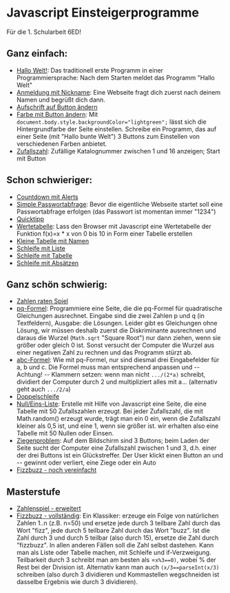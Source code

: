 # Javascript Einsteigerprogramme

Für die 1. Schularbeit 6ED!

## Ganz einfach:
* [Hallo Welt!](HalloWelt.html): Das traditionell erste Programm in einer Programmiersprache: Nach dem Starten meldet das Programm "Hallo Welt"
* [Anmeldung mit Nickname](Anmelden.html): Eine Webseite fragt dich zuerst nach deinem Namen und begrüßt dich dann.
* [Aufschrift auf Button ändern](Button.html)
* [Farbe mit Button ändern](FarbeButton.html): Mit `document.body.style.backgroundColor="lightgreen";` lässt sich die Hintergrundfarbe der Seite einstellen. Schreibe ein Programm, das auf einer Seite (mit "Hallo bunte Welt") 3 Buttons zum Einstellen von verschiedenen Farben anbietet.
* [Zufallszahl](Zufallszahl.html): Zufällige Katalognummer zwischen 1 und 16 anzeigen; Start mit Button

## Schon schwieriger:
* [Countdown mit Alerts](Countdown.html)
* [Simple Passwortabfrage](passw0.html): Bevor die eigentliche Webseite startet soll eine Passwortabfrage erfolgen (das Passwort ist momentan immer "1234")
* [Quicktipp](Quicktipp.html)
* [Wertetabelle](WerteTaabH.html): Lass den Browser mit Javascript eine Wertetabelle der Funktion f(x)=x * x von 0 bis 10 in Form einer Tabelle erstellen
* [Kleine Tabelle mit Namen](NameTabelle.html)
* [Schleife mit Liste](SchleifeListe.html)
* [Schleife mit Tabelle](SchleifeTabelle.html)
* [Schleife mit Absätzen](LoopAbsatz.html)

## Ganz schön schwierig:
* [Zahlen raten Spiel](Zahlenspiel0.html)
* [pq-Formel](pqFormelFarbe.html): Programmiere eine Seite, die die pq-Formel für quadratische Gleichungen ausrechnet. Eingabe sind die zwei Zahlen p und q (in Textfeldern), Ausgabe: die Lösungen. Leider gibt es Gleichungen ohne Lösung, wir müssen deshalb zuerst die Diskriminante ausrechnen und daraus die Wurzel (`Math.sqrt` "Square Root") nur dann ziehen, wenn sie größer oder gleich 0 ist. Sonst versucht der Computer die Wurzel aus einer negativen Zahl zu rechnen und das Programm stürzt ab.
* [abc-Formel](abcFormel.html): Wie mit pq-Formel, nur sind diesmal drei Eingabefelder für a, b und c. Die Formel muss man entsprechend anpassen und -- Achtung! -- Klammern setzen: wenn man nicht `.../(2*a)` schreibt, dividiert der Computer durch 2 und multipliziert alles mit a... (alternativ geht auch `.../2/a`)
* [Doppelschleife](DoppelListe.html)
* [Null/Eins-Liste](NullEins.html): Erstelle mit Hilfe von Javascript eine Seite, die eine Tabelle mit 50 Zufallszahlen erzeugt. Bei jeder Zufallszahl, die mit Math.random() erzeugt wurde, trägt man ein 0 ein, wenn die Zufallszahl kleiner als 0,5 ist, und eine 1, wenn sie größer ist. wir erhalten also eine Tabelle mit 50 Nullen oder Einsen.
* [Ziegenproblem](Ziegenproblem.html): Auf dem Bildschirm sind 3 Buttons; beim Laden der Seite sucht der Computer eine Zufallszahl zwischen 1 und 3, d.h. einer der drei Buttons ist ein Glückstreffer. Der User klickt einen Button an und -- gewinnt oder verliert, eine Ziege oder ein Auto
* [Fizzbuzz - noch vereinfacht](fizzbuzz.html)

## Masterstufe
* [Zahlenspiel - erweitert](Zahlenspiel2.html)
* [Fizzbuzz - vollständig](fizzbuzz3.html): Ein Klassiker: erzeuge ein Folge von natürlichen Zahlen 1..n (z.B. n=50) und ersetze jede durch 3 teilbare Zahl durch das Wort "fizz", jede durch 5 teilbare Zahl durch das Wort "buzz". Ist die Zahl durch 3 und durch 5 teilbar (also durch 15), ersetze die Zahl durch "fizzbuzz". In allen anderen Fällen soll die Zahl selbst dastehen. Kann man als Liste oder Tabelle machen, mit Schleife und if-Verzweigung. Teilbarkeit durch 3 schreibt man am besten als =`x%3==0)`, wobei % der Rest bei der Division ist. Alternativ kann man auch `(x/3==parseInt(x/3)` schreiben (also durch 3 dividieren und Kommastellen wegschneiden ist dasselbe Ergebnis wie durch 3 dividieren).

